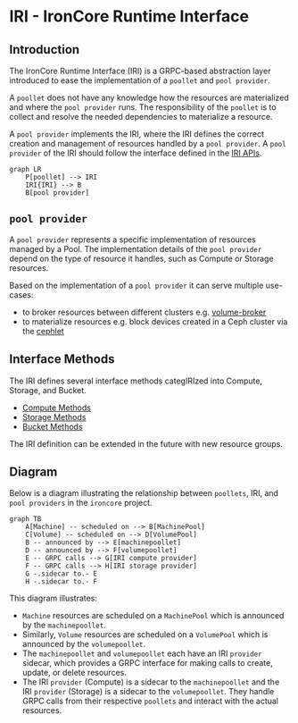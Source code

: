 # IRI - IronCore Runtime Interface

## Introduction

The IronCore Runtime Interface (IRI) is a GRPC-based abstraction layer
introduced to ease the implementation of a `poollet` and `pool provider`. 

A `poollet` does not have any knowledge how the resources are materialized and where the `pool provider` runs.
The responsibility of the `poollet` is to collect and resolve the needed dependencies to materialize a resource.

A `pool provider` implements the IRI, where the IRI defines the correct creation and management of resources 
handled by a `pool provider`. A `pool provider` of the IRI should follow the interface defined in the
[IRI APIs](https://github.com/ironcore-dev/ironcore/tree/main/iri/apis). 

```mermaid
graph LR
    P[poollet] --> IRI
    IRI{IRI} --> B
    B[pool provider]
```

## `pool provider`

A `pool provider` represents a specific implementation of resources managed by
a Pool. The implementation details of the `pool provider` depend on the type of
resource it handles, such as Compute or Storage resources.

Based on the implementation of a `pool provider` it can serve multiple use-cases: 
- to broker resources between different clusters e.g. [volume-broker](https://github.com/ironcore-dev/ironcore/tree/main/broker/volumebroker)
- to materialize resources e.g. block devices created in a Ceph cluster via the [cephlet](https://github.com/ironcore-dev/cephlet)

## Interface Methods

The IRI defines several interface methods categIRIzed into Compute, Storage,
and Bucket.

- [Compute Methods](https://github.com/ironcore-dev/ironcore/tree/main/iri/apis/machine)
- [Storage Methods](https://github.com/ironcore-dev/ironcore/tree/main/iri/apis/volume)
- [Bucket Methods](https://github.com/ironcore-dev/ironcore/tree/main/iri/apis/bucket)

The IRI definition can be extended in the future with new resource groups.

## Diagram

Below is a diagram illustrating the relationship between `poollets`,
IRI, and `pool providers` in the `ironcore` project.

```mermaid
graph TB
    A[Machine] -- scheduled on --> B[MachinePool]
    C[Volume] -- scheduled on --> D[VolumePool]
    B -- announced by --> E[machinepoollet]
    D -- announced by --> F[volumepoollet]
    E -- GRPC calls --> G[IRI compute provider]
    F -- GRPC calls --> H[IRI storage provider]
    G -.sidecar to.- E
    H -.sidecar to.- F
```

This diagram illustrates:

- `Machine` resources are scheduled on a `MachinePool` which is announced by the `machinepoollet`.
- Similarly, `Volume` resources are scheduled on a `VolumePool` which is announced by the `volumepoollet`.
- The `machinepoollet` and `volumepoollet` each have an IRI `provider` sidecar, which provides a GRPC interface for 
making calls to create, update, or delete resources.
- The IRI `provider` (Compute) is a sidecar to the `machinepoollet` and the IRI `provider` (Storage) is a sidecar to the 
`volumepoollet`. They handle GRPC calls from their respective `poollets` and interact with the actual resources.
